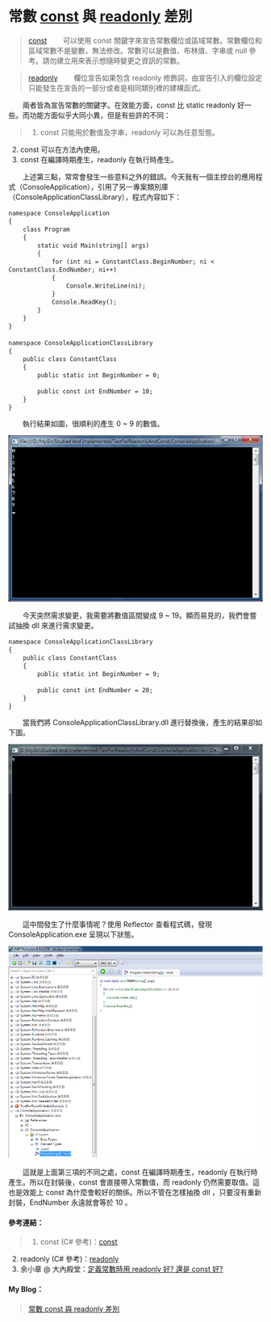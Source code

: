# 常數 [const] 與 [readonly] 差別
  
> [const]
　　可以使用 const 關鍵字來宣告常數欄位或區域常數。常數欄位和區域常數不是變數，無法修改。常數可以是數值、布林值、字串或 null 參考。請勿建立用來表示想隨時變更之資訊的常數。  
  
> [readonly]
　　欄位宣告如果包含 readonly 修飾詞，由宣告引入的欄位設定只能發生在宣告的一部分或者是相同類別裡的建構函式。  
  
　　兩者皆為宣告常數的關鍵字。在效能方面，const 比 static readonly 好一些。而功能方面似乎大同小異，但是有些許的不同：
>1. const 只能用於數值及字串，readonly 可以為任意型態。
2. const 可以在方法內使用。
3. const 在編譯時期產生，readonly 在執行時產生。
  
　　上述第三點，常常會發生一些意料之外的錯誤。今天我有一個主控台的應用程式（ConsoleApplication），引用了另一專案類別庫（ConsoleApplicationClassLibrary），程式內容如下：
```
namespace ConsoleApplication
{
    class Program
    {
        static void Main(string[] args)
        {
            for (int ni = ConstantClass.BeginNumber; ni < ConstantClass.EndNumber; ni++)
            {
                Console.WriteLine(ni);
            }
            Console.ReadKey();
        }
    }
}
　　
namespace ConsoleApplicationClassLibrary
{
    public class ConstantClass
    {
        public static int BeginNumber = 0;

        public const int EndNumber = 10;
    }
}
```
　　執行結果如圖，很順利的產生 0 ~ 9 的數值。

![執行結果01][TestForReadonlyAndConst01]

　　今天突然需求變更，我需要將數值區間變成 9 ~ 19。顯而易見的，我們會嘗試抽換 dll 來進行需求變更。
```
namespace ConsoleApplicationClassLibrary
{
    public class ConstantClass
    {
        public static int BeginNumber = 9;

        public const int EndNumber = 20;
    }
}
```

　　當我們將 ConsoleApplicationClassLibrary.dll 進行替換後，產生的結果卻如下圖。

![執行結果02][TestForReadonlyAndConst02]

　　這中間發生了什麼事情呢？使用 Reflector 查看程式碼，發現 ConsoleApplication.exe 呈現以下狀態。

![Reflector][TestForReadonlyAndConst03]

　　這就是上面第三項的不同之處，const 在編譯時期產生，readonly 在執行時產生。所以在封裝後，const 會直接帶入常數值，而 readonly 仍然需要取值。這也是效能上 const 為什麼會較好的關係。所以不管在怎樣抽換 dll ，只要沒有重新封裝，EndNumber 永遠就會等於 10 。

  
#### 參考連結：
>1. const (C# 參考)：[const]
2. readonly (C# 參考)：[readonly]
3. 余小章 @ 大內殿堂：[定義常數時用 readonly 好? 還是 const 好?]

#### My Blog：
>[常數 const 與 readonly 差別][TestForReadonlyAndConst]  

[const]:https://msdn.microsoft.com/zh-tw/library/e6w8fe1b.aspx
[readonly]:https://msdn.microsoft.com/zh-tw/library/acdd6hb7.aspx
[定義常數時用 readonly 好? 還是 const 好?]:http://www.dotblogs.com.tw/yc421206/archive/2011/06/06/27232.aspx
[TestForReadonlyAndConst]:http://bdottn.github.io/2015/07/03/TestForReadonlyAndConst/
[TestForReadonlyAndConst01]:TestForReadonlyAndConst01.png
[TestForReadonlyAndConst02]:TestForReadonlyAndConst02.png
[TestForReadonlyAndConst03]:TestForReadonlyAndConst03.png